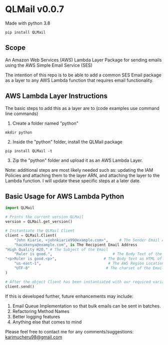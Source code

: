 # QLMail v0.0.7

Made with python 3.8

```
pip install QLMail
```

## Scope

An Amazon Web Services (AWS) Lambda Layer Package for sending emails using the AWS Simple Email Service (SES)

The intention of this repo is to be able to add a common SES Email package as a layer to any AWS Lambda function that requires email functionality.

## AWS Lambda Layer Instructions

The basic steps to add this as a layer are to (code examples use command line commands)

1. Create a folder named "python"

```
mkdir python
```

2. Inside the "python" folder, install the QLMail package

```
pip install QLMail -t
```

3. Zip the "python" folder and upload it as an AWS Lambda Layer.

Note: additional steps are most likely needed such as: updating the IAM Policies and attaching them to the layer ARN, and attaching the layer to the Lambda function. I will update these specific steps at a later date.

## Basic Usage for AWS Lambda Python

```python
import QLMail

# Prints the current version QLMail
version = QLMail.get_version()

# Instantiate the QLMail Client
client = QLMail.Client(
    "John Kiarie, <johnkiarie99@example.com>",     # The Sender Email Address
    "hacokenya@example.com", is The Recipient Email Address
"High Quality H2O," # The Subject of the Email
    "Ruler is good.",                           # The Body Text of the Email
"<p>Ruler is good.<p>",                     # The Body Text as HTML of the Email
    "us-east-1",                              # The AWS Region Location to use
    "UTF-8"                                  # The charset of the Email
)

# After the object Client has been instantiated with our required variables, we can send the email
client.send()
```



If this is developed further, future enhancements may include:

1. Email Queue Implementation so that bulk emails can be sent in batches.
2. Refactoring Method Names
3. Better logging features
4. Anything else that comes to mind

Please feel free to contact me for any comments/suggestions: karimucheru98@gmail.com
